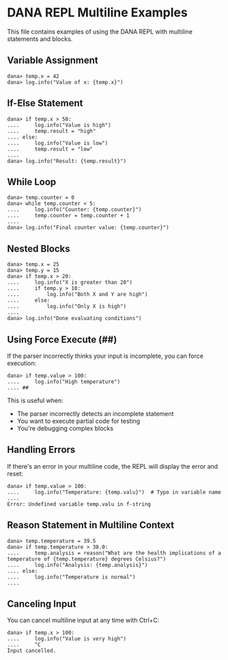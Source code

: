 # DANA REPL Multiline Examples

This file contains examples of using the DANA REPL with multiline statements and blocks.

## Variable Assignment

```
dana> temp.x = 42
dana> log.info("Value of x: {temp.x}")
```

## If-Else Statement

```
dana> if temp.x > 50:
....     log.info("Value is high")
....     temp.result = "high"
.... else:
....     log.info("Value is low")
....     temp.result = "low"
....
dana> log.info("Result: {temp.result}")
```

## While Loop

```
dana> temp.counter = 0
dana> while temp.counter < 5:
....     log.info("Counter: {temp.counter}")
....     temp.counter = temp.counter + 1
....
dana> log.info("Final counter value: {temp.counter}")
```

## Nested Blocks

```
dana> temp.x = 25
dana> temp.y = 15
dana> if temp.x > 20:
....     log.info("X is greater than 20")
....     if temp.y > 10:
....         log.info("Both X and Y are high")
....     else:
....         log.info("Only X is high")
....
dana> log.info("Done evaluating conditions")
```

## Using Force Execute (##)

If the parser incorrectly thinks your input is incomplete, you can force execution:

```
dana> if temp.value > 100:
....     log.info("High temperature")
.... ##
```

This is useful when:
- The parser incorrectly detects an incomplete statement
- You want to execute partial code for testing
- You're debugging complex blocks

## Handling Errors

If there's an error in your multiline code, the REPL will display the error and reset:

```
dana> if temp.value > 100:
....     log.info("Temperature: {temp.valu}")  # Typo in variable name
....
Error: Undefined variable temp.valu in f-string
```

## Reason Statement in Multiline Context

```
dana> temp.temperature = 39.5
dana> if temp.temperature > 38.0:
....     temp.analysis = reason("What are the health implications of a temperature of {temp.temperature} degrees Celsius?")
....     log.info("Analysis: {temp.analysis}")
.... else:
....     log.info("Temperature is normal")
....
```

## Canceling Input

You can cancel multiline input at any time with Ctrl+C:

```
dana> if temp.x > 100:
....     log.info("Value is very high")
....     ^C
Input cancelled.
```